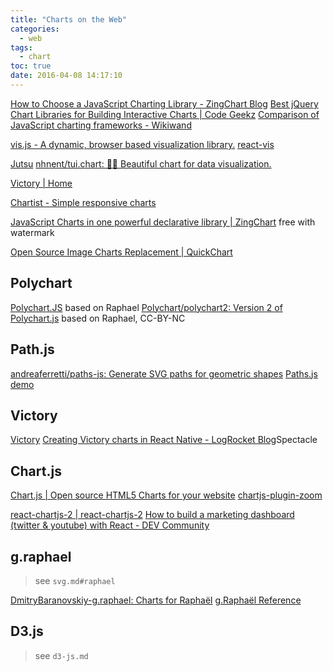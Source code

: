 ```yaml
---
title: "Charts on the Web"
categories:
  - web
tags:
  - chart
toc: true
date: 2016-04-08 14:17:10
---
```


[How to Choose a JavaScript Charting Library - ZingChart Blog](http://www.zingchart.com/blog/2015/09/15/how-to-choose-a-javascript-charting-library/)
[Best jQuery Chart Libraries for Building Interactive Charts | Code Geekz](https://codegeekz.com/best-jquery-chart-libraries-for-building-interactive-charts/)
[Comparison of JavaScript charting frameworks - Wikiwand](http://www.wikiwand.com/en/Comparison_of_JavaScript_charting_frameworks)

[vis.js - A dynamic, browser based visualization library.](http://visjs.org/)
[react-vis](https://uber.github.io/react-vis/)

[Jutsu](http://www.joelotter.com/jutsu/)
[nhnent/tui.chart: 🍞🍯 Beautiful chart for data visualization.](https://github.com/nhnent/tui.chart)

[Victory | Home](https://formidable.com/open-source/victory/)

[Chartist - Simple responsive charts](https://gionkunz.github.io/chartist-js/)

[JavaScript Charts in one powerful declarative library | ZingChart](https://www.zingchart.com/) free with watermark

[Open Source Image Charts Replacement | QuickChart](https://quickchart.io/)

## Polychart

[Polychart.JS](http://www.polychartjs.com/) based on Raphael
[Polychart/polychart2: Version 2 of Polychart.js](https://github.com/Polychart/polychart2) based on Raphael, CC-BY-NC

## Path.js

[andreaferretti/paths-js: Generate SVG paths for geometric shapes](https://github.com/andreaferretti/paths-js)
[Paths.js demo](http://andreaferretti.github.io/paths-js-demo/)

## Victory

[Victory](https://formidable.com/open-source/victory/about/)
[Creating Victory charts in React Native - LogRocket Blog](https://blog.logrocket.com/creating-victory-charts-react-native/)Spectacle

## Chart.js

[Chart.js | Open source HTML5 Charts for your website](http://www.chartjs.org/)
[chartjs-plugin-zoom](https://www.chartjs.org/chartjs-plugin-zoom/latest/)

[react-chartjs-2 | react-chartjs-2](https://react-chartjs-2.netlify.app/)
[How to build a marketing dashboard (twitter & youtube) with React - DEV Community](https://dev.to/canonic/how-to-build-a-twitter-youtube-analytics-dashboard-with-react-2p2d)

## g.raphael

> see `svg.md#raphael`

[DmitryBaranovskiy-g.raphael: Charts for Raphaël](https://github.com/DmitryBaranovskiy/g.raphael)
[g.Raphaël Reference](https://rawgit.com/DmitryBaranovskiy/g.raphael/master/docs/reference.html)

## D3.js

> see `d3-js.md`
